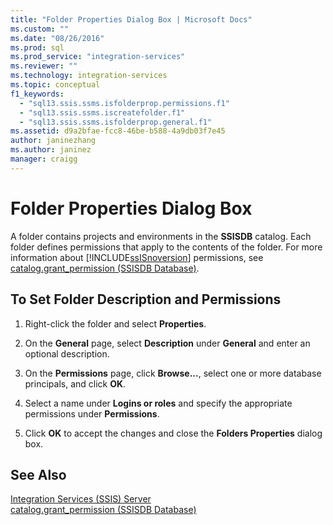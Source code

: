 ```yaml
---
title: "Folder Properties Dialog Box | Microsoft Docs"
ms.custom: ""
ms.date: "08/26/2016"
ms.prod: sql
ms.prod_service: "integration-services"
ms.reviewer: ""
ms.technology: integration-services
ms.topic: conceptual
f1_keywords: 
  - "sql13.ssis.ssms.isfolderprop.permissions.f1"
  - "sql13.ssis.ssms.iscreatefolder.f1"
  - "sql13.ssis.ssms.isfolderprop.general.f1"
ms.assetid: d9a2bfae-fcc8-46be-b588-4a9db03f7e45
author: janinezhang
ms.author: janinez
manager: craigg
---
```

# Folder Properties Dialog Box
  A folder contains projects and environments in the **SSISDB** catalog. Each folder defines permissions that apply to the contents of the folder. For more information about [!INCLUDE[ssISnoversion](../../includes/ssisnoversion-md.md)] permissions, see [catalog.grant_permission &#40;SSISDB Database&#41;](../../integration-services/system-stored-procedures/catalog-grant-permission-ssisdb-database.md).  
  
## To Set Folder Description and Permissions  
  
1.  Right-click the folder and select **Properties**.  
  
2.  On the **General** page, select **Description** under **General** and enter an optional description.  
  
3.  On the **Permissions** page, click **Browse...**, select one or more database principals, and click **OK**.  
  
4.  Select a name under **Logins or roles** and specify the appropriate permissions under **Permissions**.  
  
5.  Click **OK** to accept the changes and close the **Folders Properties** dialog box.  
  
## See Also  
 [Integration Services &#40;SSIS&#41; Server](../integration-services-ssis-packages.md)   
 [catalog.grant_permission &#40;SSISDB Database&#41;](../../integration-services/system-stored-procedures/catalog-grant-permission-ssisdb-database.md)  
  
  
